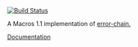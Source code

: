 [![Build Status](https://travis-ci.org/Arnavion/derive-error-chain.svg?branch=master)](https://travis-ci.org/Arnavion/derive-error-chain)

A Macros 1.1 implementation of [error-chain.](https://crates.io/crates/error-chain)

[Documentation](https://docs.rs/derive-error-chain)
